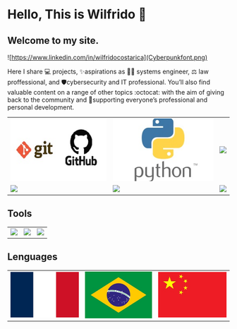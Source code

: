 # Hello, This is Wilfrido 👋

## Welcome to my site.

![https://www.linkedin.com/in/wilfridocostarica](Cyberpunkfont.png)

Here I share 💻 projects, ✨aspirations as 👨‍💻 systems engineer, ⚖️ law proffessional, and 🛡️cybersecurity and IT professional.
You’ll also find valuable content on a range of other topics :octocat: with the aim of giving back to the community and 🤝supporting everyone’s professional and personal development.




<table style="width:100%">
<tr>
<td>
<a href="https://github.com/Gru11a/Git-Github/blob/main/GIT-GITHUB.md">
<img src="https://github.com/Gru11a/Git-Github/blob/main/Git-GitHub1.jpg">
</a>
</td>
<td>
<a href="https://github.com/Gru11a/Python/blob/main/GIT-Python.md">
<img src="https://github.com/Gru11a/Python/blob/main/Python.jpg">
</a>
</td>
<td>
<a href="https://github.com/Gru11a/SQL/blob/main/Git_SQL.md">
<img src="https://github.com/Gru11a/SQL/blob/main/SQL.jpg">
</a>
</td>
</tr>
<tr>
<td>
<a href="https://github.com/Gru11a/Splunk/blob/main/Git-Splunk.md">
<img src="https://github.com/Gru11a/Splunk/blob/main/splunk.jpg">
</a>
</td>
<td>
<a href="https://github.com/Gru11a/Metasploit/blob/main/Git-Metasploit.md">
<img src="https://github.com/Gru11a/Metasploit/blob/main/Metasploit.jpg">
</a>
</td>
<td>
<a href="https://github.com/Gru11a/Threat-Intelligence/blob/main/MITRE%20ATT%26CK.md">
<img src="https://github.com/Gru11a/Threat-Intelligence/blob/main/Mitre.jpg">
</a>
</td>
</table>

## Tools

<table style="width:100%">
<tr>
<td>
<a href="https://github.com/Gru11a/infra-sec-check">
<img src="https://github.com/Gru11a/infra-sec-check/blob/main/Sec-Check.jpg">
</a>
</td>
<td>
<a href="https://github.com/Gru11a/offensive-scan-tool">
<img src="https://github.com/Gru11a/offensive-scan-tool/blob/main/Scan_Tool.jpg">
</a>
</td>
<td>
<a href="https://github.com/Gru11a/ssh-detector">
<img src="https://github.com/Gru11a/ssh-detector/blob/main/SSH%20Alert.jpg">
</a>
</td>
</tr>
</table>

## Lenguages

<table style="width:100%">
<tr>
<td>
<a href="https://github.com/Gru11a/French/blob/master/Git-French.md">
<img src="https://github.com/Gru11a/French/blob/master/French.png">
</a>
</td>
<td>
<a href="https://github.com/Gru11a/Portuguese/blob/main/GIT-Portuguese.md">
<img src="https://github.com/Gru11a/Portuguese/blob/main/Portuguese.jpg">
</a>
</td>
<td>
<a href="https://github.com/Gru11a/Chinese/blob/master/GIT-Chinese.md">
<img src="https://github.com/Gru11a/Chinese/blob/master/Chinese.jpg">
</a>
</td>
</tr>
</table>

